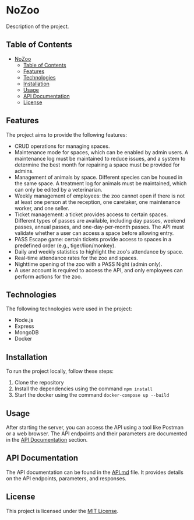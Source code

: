 # NoZoo

Description of the project.

## Table of Contents

- [NoZoo](#nozoo)
  - [Table of Contents](#table-of-contents)
  - [Features](#features)
  - [Technologies](#technologies)
  - [Installation](#installation)
  - [Usage](#usage)
  - [API Documentation](#api-documentation)
  - [License](#license)

## Features

The project aims to provide the following features:

- CRUD operations for managing spaces.
- Maintenance mode for spaces, which can be enabled by admin users. A maintenance log must be maintained to reduce issues, and a system to determine the best month for repairing a space must be provided for admins.
- Management of animals by space. Different species can be housed in the same space. A treatment log for animals must be maintained, which can only be edited by a veterinarian.
- Weekly management of employees: the zoo cannot open if there is not at least one person at the reception, one caretaker, one maintenance worker, and one seller.
- Ticket management: a ticket provides access to certain spaces. Different types of passes are available, including day passes, weekend passes, annual passes, and one-day-per-month passes. The API must validate whether a user can access a space before allowing entry.
- PASS Escape game: certain tickets provide access to spaces in a predefined order (e.g., tiger/lion/monkey).
- Daily and weekly statistics to highlight the zoo's attendance by space.
- Real-time attendance rates for the zoo and spaces.
- Nighttime opening of the zoo with a PASS Night (admin only).
- A user account is required to access the API, and only employees can perform actions for the zoo.

## Technologies

The following technologies were used in the project:

- Node.js
- Express
- MongoDB
- Docker
  
## Installation

To run the project locally, follow these steps:

1. Clone the repository
2. Install the dependencies using the command `npm install`
3. Start the docker using the command `docker-compose up --build`

## Usage

After starting the server, you can access the API using a tool like Postman or a web browser. The API endpoints and their parameters are documented in the [API Documentation](#api-documentation) section.

## API Documentation

The API documentation can be found in the [API.md](API.md) file. It provides details on the API endpoints, parameters, and responses.

## License

This project is licensed under the [MIT License](LICENSE).